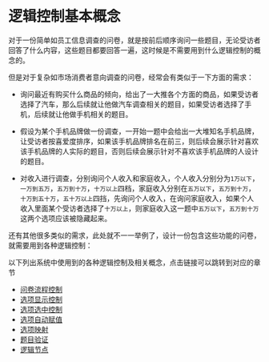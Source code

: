 # 逻辑控制基本概念

对于一份简单如员工信息调查的问卷，就是按前后顺序询问一些题目，无论受访者回答了什么内容，这些题目都要回答一遍，这时候是不需要用到什么逻辑控制的概念的。

但是对于复杂如市场消费者意向调查的问卷，经常会有类似于一下方面的需求：
+ 询问最近有购买什么商品的倾向，给出了一大推各个方面的商品，如果受访者选择了汽车，那么后续就让他做汽车调查相关的题目，如果受访者选择了手机，后续就让他做手机相关的题目。

+ 假设为某个手机品牌做一份调查，一开始一题中会给出一大堆知名手机品牌，让受访者按喜爱度排序，如果该手机品牌排名在前三，则后续会展示针对喜欢该手机品牌的人实际的题目，否则后续会展示针对不喜欢该手机品牌的人设计的题目。

+ 对收入进行调查，分别询问个人收入和家庭收入，个人收入分别分为`1万以下`，`一万到五万`，`五万到十万`，`十万以上`四档，家庭收入分别在`五万以下`，`五万到十万`，`十万到五十万`，`五十万以上`四挡，先询问个人收入，在询问家庭收入，如果个人收入里面某个受访者选择了`十万以上`，则家庭收入这一题中`五万以下`，`五万到十万`这两个选项应该被隐藏起来。

还有其他很多类似的需求，此处就不一一举例了，设计一份包含这些功能的问卷，就需要用到各种逻辑控制：

以下列出系统中使用到的各种逻辑控制及相关概念，点击链接可以跳转到对应的章节

+ [问卷流程控制](./flow.md)
+ [选项显示控制](./opt-display.md)
+ [选项选中控制](./opt-auto-select.md)
+ [选项自动赋值](./opt-auto-input.md)
+ [选项映射](./option-mapping.md)
+ [题目验证](../node-setting/custom-validation.md)
+ [逻辑节点](../nodes/logic.md)